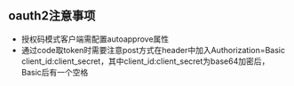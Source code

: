 ## oauth2注意事项
- 授权码模式客户端需配置autoapprove属性
- 通过code取token时需要注意post方式在header中加入Authorization=Basic client_id:client_secret，其中client_id:client_secret为base64加密后，Basic后有一个空格
